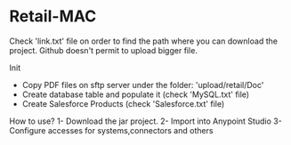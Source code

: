 # Retail-MAC
Check 'link.txt' file on order to find the path where you can download the project.
Github doesn't permit to upload bigger file.

Init
- Copy PDF files on sftp server under the folder: 'upload/retail/Doc'
- Create database table and populate it (check 'MySQL.txt' file)
- Create Salesforce Products (check 'Salesforce.txt' file)

How to use?
1- Download the jar project.
2- Import into Anypoint Studio
3- Configure accesses for systems,connectors and others
